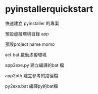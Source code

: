 # pyinstallerquickstart
快速建立 pyinstaller 的專案

  預設虛擬環境目錄 app

  預設project name momo

  act.bat   啟動虛擬環境
  
  app2exe.py  建立編譯的bat 檔

  app2pth     建立參考的路徑檔

  py2exe.bat  編譯py的bat檔



